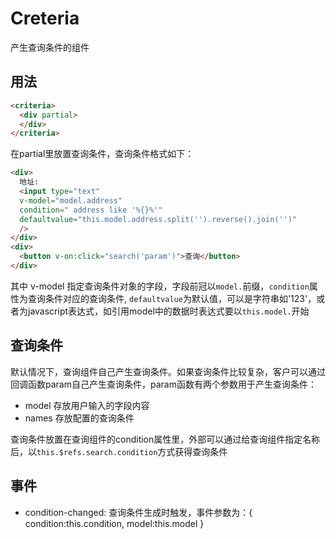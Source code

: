 # Creteria

产生查询条件的组件

## 用法
``` html
<criteria>
  <div partial>
  </div>
</criteria>
```
在partial里放置查询条件，查询条件格式如下：
``` html
<div>
  地址:
  <input type="text"
  v-model="model.address"
  condition=" address like '%{}%'"
  defaultvalue="this.model.address.split('').reverse().join('')"
  />
</div>
<div>
  <button v-on:click="search('param')">查询</button>
</div>
```
其中 v-model 指定查询条件对象的字段，字段前冠以`model.`前缀，`condition`属性为查询条件对应的查询条件, `defaultvalue`为默认值，可以是字符串如'123'，或者为javascript表达式，如引用model中的数据时表达式要以`this.model.`开始

## 查询条件

默认情况下，查询组件自己产生查询条件。如果查询条件比较复杂，客户可以通过回调函数param自己产生查询条件，param函数有两个参数用于产生查询条件：

- model 存放用户输入的字段内容
- names 存放配置的查询条件

查询条件放置在查询组件的condition属性里，外部可以通过给查询组件指定名称后，以`this.$refs.search.condition`方式获得查询条件

## 事件

- condition-changed: 查询条件生成时触发，事件参数为：{ condition:this.condition, model:this.model }
